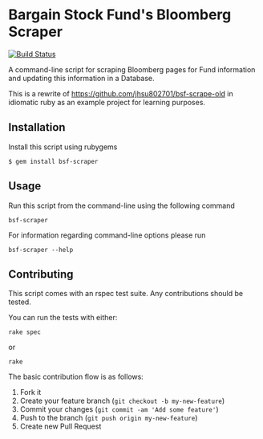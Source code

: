 # Bargain Stock Fund's Bloomberg Scraper

[![Build Status](https://secure.travis-ci.org/rurounijones/bsf-scraper.png)](http://travis-ci.org/rurounijones/bsf-scraper)

A command-line script for scraping Bloomberg pages for Fund information and
updating this information in a Database.

This is a rewrite of https://github.com/jhsu802701/bsf-scrape-old in 
idiomatic ruby as an example project for learning purposes.

## Installation

Install this script using rubygems

    $ gem install bsf-scraper

## Usage

Run this script from the command-line using the following command

    bsf-scraper

For information regarding command-line options please run

    bsf-scraper --help

## Contributing

This script comes with an rspec test suite. Any contributions should be tested.

You can run the tests with either:

    rake spec

or

    rake

The basic contribution flow is as follows:

1. Fork it
2. Create your feature branch (`git checkout -b my-new-feature`)
3. Commit your changes (`git commit -am 'Add some feature'`)
4. Push to the branch (`git push origin my-new-feature`)
5. Create new Pull Request

